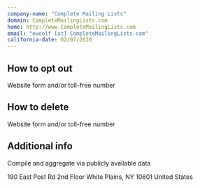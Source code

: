 ```yaml
---
company-name: "Complete Mailing Lists"
domain: CompleteMailingLists.com
home: http://www.CompleteMailingLists.com
email: "ewoolf [at] CompleteMailingLists.com"
california-date: 02/07/2020
---
```

## How to opt out


Website form and/or toll-free number

## How to delete


Website form and/or toll-free number

## Additional info


Compile and aggregate via publicly available data

190 East Post Rd 2nd Floor
White Plains, NY 10601
United States















